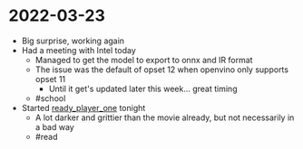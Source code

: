 # 2022-03-23
- Big surprise, working again
- Had a meeting with Intel today
	- Managed to get the model to export to onnx and IR format
	- The issue was the default of opset 12 when openvino only supports opset 11
		- Until it get's updated later this week... great timing
	- #school 
- Started [ready_player_one](../Reviews/Books/ready_player_one.md) tonight
	- A lot darker and grittier than the movie already, but not necessarily in a bad way
	- #read